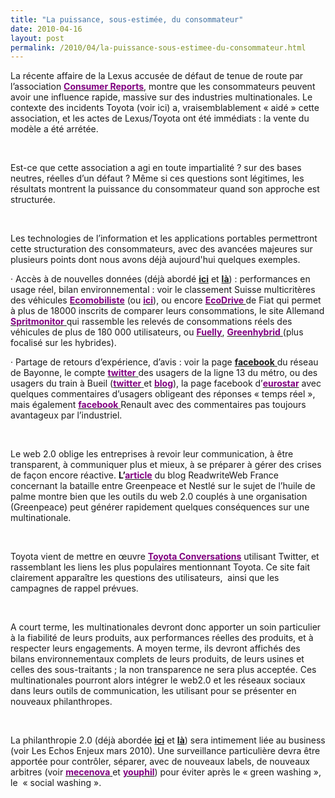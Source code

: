 ```yaml
---
title: "La puissance, sous-estimée, du consommateur"
date: 2010-04-16
layout: post
permalink: /2010/04/la-puissance-sous-estimee-du-consommateur.html
---
```


<p class="MsoNormal"><span>La récente affaire de la Lexus accusée de défaut de tenue de route par l’association <a href="http://blogs.consumerreports.org/cars/2010/04/consumer-reports-2010-lexus-gx-dont-buy-safety-risk.html"><font color="#800080"><strong>Consumer Reports</strong></font></a>, montre que les consommateurs peuvent avoir une influence rapide, massive sur des industries multinationales. Le contexte des incidents Toyota (voir ici) a, vraisemblablement « aidé » cette association, et les actes de Lexus/Toyota ont été immédiats : la vente du modèle a été arrétée. </span></p> <p class="MsoNormal"><span> </span></p> <p class="MsoNormal"><span>Est-ce que cette association a agi en toute impartialité ? sur des bases neutres, réelles d’un défaut ? Même si ces questions sont légitimes, les résultats montrent la puissance du consommateur quand son approche est structurée.</span></p> <p class="MsoNormal"><span> </span></p> <p class="MsoNormal"><span>Les technologies de l’information et les applications portables permettront cette structuration des consommateurs, avec des avancées majeures sur plusieurs points dont nous avons déjà aujourd'hui quelques exemples.</span></p> <p class="MsoNormal"><span> </span></p>  <!--more-->  <p class="MsoNormal"><span><span>·<span>		 </span></span></span><span dir="ltr"><span>Accès à de nouvelles données (déjà abordé <strong><a href="/2010/01/quand-viendra-lheure-de-la-connaissance-des-emissions-reelles.html" target="_blank">ici</a></strong> et <strong><a href="/2010/01/le-telephone-te-guidera.html" target="_blank">là</a></strong>) : performances en usage réel, bilan environnemental : voir le classement Suisse multicritères des véhicules <a href="http://download.macrofocus.com/infoscope/InfoScope.cgi?fileURL=ATE%20EcoMobiListe%20PW%20Fev%202010%20Web.mis"><font color="#800080"><strong>Ecomobiliste</strong></font></a> (ou <a href="http://www.ate.ch/fr/politique-campagnes/guides-pratiques/ecomobiliste/ecomobiliste-interactive.html"><font color="#800080"><strong>ici</strong></font></a>), ou encore <a href="http://www.fiat.com/ecodrive/fr/default.htm"><font color="#800080"><strong>EcoDrive </strong></font></a>de Fiat qui permet à plus de 18000 inscrits de comparer leurs consommations, le site Allemand <a href="http://www.spritmonitor.de/en/"><font color="#800080"><strong>Spritmonitor</strong> </font></a>qui rassemble les relevés de consommations réels des véhicules de plus de 180 000 utilisateurs, ou <a href="http://www.fuelly.com/"><font color="#800080"><strong>Fuelly</strong></font></a>, <a href="http://www.greenhybrid.com/compare/mileage/"><font color="#800080"><strong>Greenhybrid</strong> </font></a>(plus focalisé sur les hybrides).</span></span></p> <p class="MsoNormal"><span><span>·<span>		 </span></span></span><span dir="ltr"><span>Partage de retours d’expérience, d’avis : voir la page <a href="http://www.facebook.com/pages/CHRONOBUS-un-nouveau-reseau-pour-une-mobilite-durable-sur-le-BAB/113916394232#!/pages/CHRONOBUS-un-nouveau-reseau-pour-une-mobilite-durable-sur-le-BAB/113916394232?v=wall"><strong>facebook</strong> </a>du réseau de Bayonne, le compte <a href="http://twitter.com/ligne13"><font color="#800080"><strong>twitter</strong> </font></a>des usagers de la ligne 13 du métro, ou des usagers du train à Bueil (<a href="http://twitter.com/Asso_gare_bueil"><font color="#800080"><strong>twitter</strong> </font></a>et <a href="http://bueiltoutevapeure.blogspot.com/"><font color="#800080"><strong>blog</strong></font></a>), la page facebook d’<a href="http://www.facebook.com/eurostar"><font color="#800080"><strong>eurostar</strong></font></a> avec quelques commentaires d’usagers obligeant des réponses « temps réel », mais également <a href="http://www.facebook.com/renault?v=app_2373072738"><font color="#800080"><strong>facebook</strong> </font></a>Renault avec des commentaires pas toujours avantageux par l’industriel.</span></span></p> <p class="MsoNormal"><span> </span></p> <p class="MsoNormal"><span>Le web 2.0 oblige les entreprises à revoir leur communication, à être transparent, à communiquer plus et mieux, à se préparer à gérer des crises de façon encore réactive. <strong>L’</strong><a href="http://fr.readwriteweb.com/2010/03/30/a-la-une/greenpeace-nestl-sur-facebook-lart-de-guerre/"><font color="#800080"><strong>article</strong></font></a> du blog ReadwriteWeb France concernant la bataille entre Greenpeace et Nestlé sur le sujet de l’huile de palme montre bien que les outils du web 2.0 couplés à une organisation (Greenpeace) peut générer rapidement quelques conséquences sur une multinationale. </span></p> <p class="MsoNormal"><span> </span></p> <p class="MsoNormal"><span>Toyota vient de mettre en œuvre <a href="http://toyotaconversations.com/"><font color="#800080"><strong>Toyota Conversations</strong></font></a> utilisant Twitter, et rassemblant les liens les plus populaires mentionnant Toyota. Ce site fait clairement apparaître les questions des utilisateurs,<span>  </span>ainsi que les campagnes de rappel prévues.</span></p> <p class="MsoNormal"><span> </span></p> <p class="MsoNormal"><span>A court terme, les multinationales devront donc apporter un soin particulier à la fiabilité de leurs produits, aux performances réelles des produits, et à respecter leurs engagements. A moyen terme, ils devront affichés des bilans environnementaux complets de leurs produits, de leurs usines et celles des sous-traitants ; la non transparence ne sera plus acceptée. Ces multinationales pourront alors intégrer le web2.0 et les réseaux sociaux dans leurs outils de communication, les utilisant pour se présenter en nouveaux philanthropes.</span></p> <p class="MsoNormal"><span> </span></p> <p class="MsoNormal"><span>La philanthropie 2.0 (déjà abordée <strong><a href="/2010/03/il-parait-que-pepsi-pourrait-financer-des-motos-hybrides-.html" target="_blank">ici</a></strong> et <strong><a href="/2010/02/is-it-business-or-philanthropy-.html" target="_blank">là</a></strong>) sera intimement liée au business (voir Les Echos Enjeux mars 2010). Une surveillance particulière devra être apportée pour contrôler, séparer, avec de nouveaux labels, de nouveaux arbitres (voir <a href="http://www.mecenova.org/"><font color="#800080"><strong>mecenova</strong> </font></a>et <a href="http://www.youphil.com/fr/theme/10?ypcli=ano"><font color="#800080"><strong>youphil</strong></font></a>) pour éviter après le « green washing », le  « social washing ».</span></p>